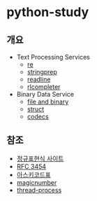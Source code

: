 # python-study

## 개요
- Text Processing Services
    - [re](./re/study_re.md)
    - [stringprep](./stringprep/study_stringprep.md)
    - [readline](./readline/study_readline.md)
    - [rlcompleter](./rlcompleter/study_rlcompleter.md)
- Binary Data Service
    - [file and binary](./file/study_file.md)
    - [struct](./struct/study_struct.md)
    - [codecs](./codecs/study_codecs.md)

## 참조
- [정규표현식 사이트](http://regexr.com)
- [RFC 3454](https://datatracker.ietf.org/doc/html/rfc3454.html#appendix)
- [아스키코드표](https://mblogthumb-phinf.pstatic.net/20160211_209/ansdbtls4067_1455192707460IhXKg_JPEG/ASCII_Code_%25EC%259D%25BC%25EB%259E%258C%25ED%2591%259C_-_%25EC%259E%2591%25EC%2584%25B1%25EC%259E%2590_-_%25EB%2595%259C%25EC%2593%25B0001.png?type=w800)
- [magicnumber](https://blog.naver.com/PostView.nhn?isHttpsRedirect=true&blogId=gaegurijump&logNo=110186211008&parentCategoryNo=&categoryNo=42&viewDate=&isShowPopularPosts=true&from=search)
- [thread-process](./process-thread.mg)
